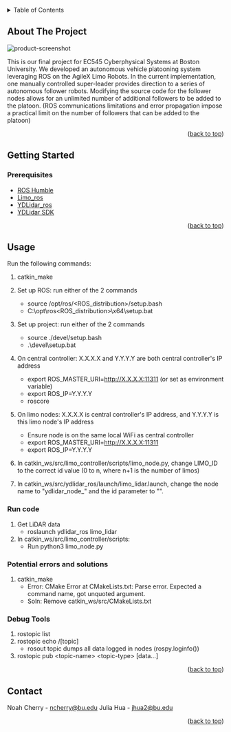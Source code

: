 <!-- Improved compatibility of back to top link: See: https://github.com/othneildrew/Best-README-Template/pull/73 -->
<a name="readme-top"></a>
<!--
*** Thanks for checking out the Best-README-Template. If you have a suggestion
*** that would make this better, please fork the repo and create a pull request
*** or simply open an issue with the tag "enhancement".
*** Don't forget to give the project a star!
*** Thanks again! Now go create something AMAZING! :D
-->
<!-- TABLE OF CONTENTS -->
<details>
  <summary>Table of Contents</summary>
  <ol>
    <li>
      <a href="#about-the-project">About The Project</a>
    </li>
    <li>
      <a href="#getting-started">Getting Started</a>
      <ul>
        <li><a href="#prerequisites">Prerequisites</a></li>
      </ul>
    </li>
    <li><a href="#usage">Usage</a></li>
    <li><a href="#contact">Contact</a></li>
  </ol>
</details>



<!-- ABOUT THE PROJECT -->
## About The Project

![product-screenshot](https://github.com/yunyunh123/EC545-Project/blob/main/Sources/Platooning.png)

This is our final project for EC545 Cyberphysical Systems at Boston University. We developed an autonomous vehicle platooning system leveraging ROS on the AgileX Limo Robots. In the current implementation, one manually controlled super-leader provides direction to a series of autonomous follower robots. Modifying the source code for the follower nodes allows for an unlimited number of additional followers to be added to the platoon. (ROS communications limitations and error propagation impose a practical limit on the number of followers that can be added to the platoon)

<p align="right">(<a href="#readme-top">back to top</a>)</p>



<!-- GETTING STARTED -->
## Getting Started
### Prerequisites
  - [ROS Humble](https://docs.ros.org/en/humble/index.html)
  - [Limo_ros](https://github.com/agilexrobotics/limo_ros)
  - [YDLidar_ros](https://github.com/YDLIDAR/ydlidar_ros_driver)
  - [YDLidar SDK](https://github.com/YDLIDAR/YDLidar-SDK)
<p align="right">(<a href="#readme-top">back to top</a>)</p>
<!-- USAGE EXAMPLES -->

## Usage

Run the following commands:
1) catkin_make  

2) Set up ROS: run either of the 2 commands
    * source /opt/ros/<ROS_distribution>/setup.bash  
    * C:\opt\ros\<ROS_distribution>\x64\setup.bat  

3) Set up project: run either of the 2 commands
    * source ./devel/setup.bash  
    * .\devel\setup.bat

4) On central controller: X.X.X.X and Y.Y.Y.Y are both central controller's IP address
    * export ROS_MASTER_URI=http://X.X.X.X:11311 (or set as environment variable)
    * export ROS_IP=Y.Y.Y.Y
    * roscore

5) On limo nodes: X.X.X.X is central controller's IP address, and Y.Y.Y.Y is this limo node's IP address
    * Ensure node is on the same local WiFi as central controller
    * export ROS_MASTER_URI=http://X.X.X.X:11311
    * export ROS_IP=Y.Y.Y.Y
    
6) In catkin_ws/src/limo_controller/scripts/limo_node.py, change LIMO_ID to the correct id value (0 to n, where n+1 is the number of limos)

7) In catkin_ws/src/ydlidar_ros/launch/limo_lidar.launch, change the node name to "ydlidar_node_<id>" and the id parameter to "<id>". 

### Run code
1) Get LiDAR data
    * roslaunch ydlidar_ros limo_lidar
2) In catkin_ws/src/limo_controller/scripts:
    * Run python3 limo_node.py

### Potential errors and solutions
1) catkin_make
    * Error: CMake Error at CMakeLists.txt: Parse error. Expected a command name, got unquoted argument.
    * Soln: Remove catkin_ws/src/CMakeLists.txt

### Debug Tools
1) rostopic list
2) rostopic echo /[topic]
     - rosout topic dumps all data logged in nodes (rospy.loginfo())
4) rostopic pub \<topic-name\> \<topic-type\> \[data...\]

<p align="right">(<a href="#readme-top">back to top</a>)</p>


<!-- CONTACT -->
## Contact

Noah Cherry - ncherry@bu.edu
Julia Hua   - jhua2@bu.edu

<p align="right">(<a href="#readme-top">back to top</a>)</p>
